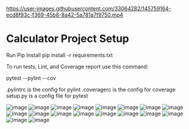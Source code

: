 

https://user-images.githubusercontent.com/33064282/145759164-ecd8f93c-f369-45b8-8a42-5a781a7f9750.mp4

# Calculator Project Setup

Run Pip Install
pip install -r requirements.txt

To run tests, Lint, and Coverage report use this command:

pytest  --pylint --cov

.pylintrc is the config for pylint
.coveragerc is the config for coverage
setup.py is a config file for pytest

![image](pylint01.JPG)
![image](pylint02.JPG)
![image](pylint03.JPG)
![image](cal1.png)
![image](cal2.png)
![image](cal3.png)
![image](cal4.png)
![image](cal5.png)
![image](cal6.png)
![image](cal7.png)
![image](cal8.png)
![image](cal9.png)
![image](table6.JPG)
![image](table7.JPG)
![image](table8.JPG)
![image](table9.JPG)
![image](table10.JPG)
![image](table11.JPG)
